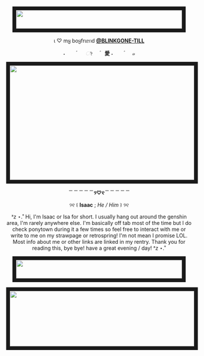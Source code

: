 <p align="center">
<img src="https://tinyurl.com/5t36fu8r" width="450" height="50" border="10"/>
</p>

<p align="center"
  
ι ♡ mყ boყfrιᥱᥒd <ins>**@BLINKGONE-TILL**</ins>

<p align="center"


<p align="center"

 *˖ㅤㅤ۫ㅤㅤ ೀ ㅤ۫*ㅤ **愛** *˖ㅤㅤ۫ㅤㅤ๑*
 

<p align="center"
  
<p align="center">
<img src="https://64.media.tumblr.com/998416258f468da11f817c7d3056280e/161572a4000eeb58-49/s540x810/8e22eda9a38a7294474de019b2e21385111f5835.pnj" width="500" height="310" border="10"/>
</p>
<p align="center"
  
**﹉﹉﹉﹉﹉୨♡୧﹉﹉﹉﹉﹉**

<p align="center"
<p align="center"
   
 ୨୧ ꒰ **Isaac** ; *He / Him* ꒱ ୨୧

<p align="center"
<p align="center"
   
ᶻ𝗓 ⋆.˚ Hi, I'm Isaac or Isa for short. I usually hang out around the genshin area, I'm rarely anywhere else. I'm basically off tab most of the time but I do check ponytown during it a few times so feel free to interact with me or write to me on my strawpage or retrospring! I'm not mean I promise LOL. Most info about me or other links are linked in my rentry. Thank you for reading this, bye bye! have a great evening / day! ᶻ𝗓 ⋆.˚

<p align="center"
  
<p align="center">
<img src="https://tinyurl.com/5t36fu8r" width="450" height="50" border="10"/>
</p>

<p align="center">
<img src="https://pbs.twimg.com/media/GkBVRxjWAAEURB1?format=png&name=360x360" width="500" height="150" border="10"/>
</p>
<p align="center"
